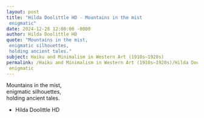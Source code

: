 ```yaml
---
layout: post
title: "Hilda Doolittle HD - Mountains in the mist  
 enigmatic"
date: 2024-12-28 12:00:00 -0000
author: Hilda Doolittle HD
quote: "Mountains in the mist,  
 enigmatic silhouettes,  
 holding ancient tales."
subject: Haiku and Minimalism in Western Art (1910s–1920s)
permalink: /Haiku and Minimalism in Western Art (1910s–1920s)/Hilda Doolittle HD/Hilda Doolittle HD - Mountains in the mist  
 enigmatic
---
```


Mountains in the mist,  
 enigmatic silhouettes,  
 holding ancient tales.

- Hilda Doolittle HD
